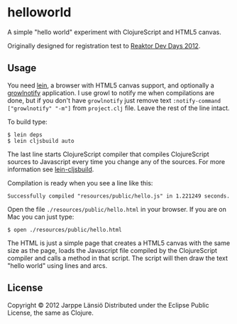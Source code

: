 # helloworld

A simple "hello world" experiment with ClojureScript and HTML5 canvas.

Originally designed for registration test to [Reaktor Dev Days 2012](http://reaktordevday.fi/2012/).

## Usage

You need [lein](https://github.com/technomancy/leiningen), a browser with HTML5 canvas support, and optionally a [growlnotify](http://growl.info/extras.php#growlnotify) application. I use growl to notify me when compilations are done, but if you don't have `growlnotify` just remove text `:notify-command ["growlnotify" "-m"]` from `project.clj` file. Leave the rest of the line intact.

To build type:

	$ lein deps
	$ lein cljsbuild auto

The last line starts ClojureScript compiler that compiles ClojureScript sources to Javascript every time you change any of the sources. For more information see [lein-cljsbuild](https://github.com/emezeske/lein-cljsbuild).

Compilation is ready when you see a line like this:

	Successfully compiled "resources/public/hello.js" in 1.221249 seconds.

Open the file `./resources/public/hello.html` in your browser. If you are on Mac you can just type:

	$ open ./resources/public/hello.html

The HTML is just a simple page that creates a HTML5 canvas with the same size as the page, loads the Javascript file compiled by the ClojureScript compiler and calls a method in that script. The script will then draw the text "hello world" using lines and arcs.

## License

Copyright © 2012 Jarppe Länsiö
Distributed under the Eclipse Public License, the same as Clojure.
